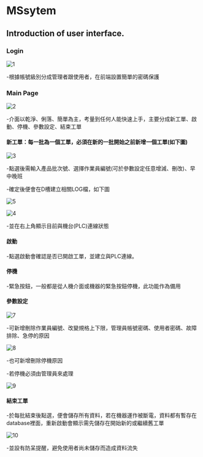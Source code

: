 # MSsytem

## Introduction of user interface.

### Login
![1](https://user-images.githubusercontent.com/73460497/193453780-5b27d8bc-e28d-47be-9b6e-cddc10a3635f.jpg)

-根據帳號級別分成管理者跟使用者，在前端設置簡單的密碼保護

### Main Page
![2](https://user-images.githubusercontent.com/73460497/193453866-b5de5be4-7392-44f2-a541-3477edc75e87.jpg)

-介面以乾淨、俐落、簡單為主，考量到任何人能快速上手，主要分成新工單、啟動、停機、參數設定、結束工單


#### 新工單：每一批為一個工單，必須在新的一批開始之前新增一個工單(如下圖)
![3](https://user-images.githubusercontent.com/73460497/193454279-651060f0-5491-42de-b828-82aae7908bb4.jpg)

-點選後需輸入產品批次號、選擇作業員編號(可於參數設定任意增減、刪改)、早中晚班

-確定後便會在D槽建立相關LOG檔，如下圖

![5](https://user-images.githubusercontent.com/73460497/193454338-47793ccc-6322-4085-9da8-903952bfaa76.jpg)

![4](https://user-images.githubusercontent.com/73460497/193454519-355f1b2c-f677-49cc-b725-8477af2ce9d2.jpg)

-並在右上角顯示目前與機台(PLC)連線狀態

#### 啟動

-點選啟動會確認是否已開啟工單，並建立與PLC連線。

#### 停機

-緊急按鈕，一般都是從人機介面或機器的緊急按鈕停機，此功能作為備用

#### 參數設定
![7](https://user-images.githubusercontent.com/73460497/193454549-d6f28031-2e1d-472a-98e1-dbca729cc567.jpg)

-可新增刪除作業員編號、改變規格上下限，管理員帳號密碼、使用者密碼、故障排除、急停的原因

![8](https://user-images.githubusercontent.com/73460497/193454601-2b1c3d7d-0fc9-44ca-8758-133b8a6cd400.jpg)

-也可新增刪除停機原因

-若停機必須由管理員來處理

![9](https://user-images.githubusercontent.com/73460497/193454632-8e4a19a9-ad5e-4e3c-b36b-402594f31035.jpg)

#### 結束工單

-於每批結束後點選，便會儲存所有資料，若在機器運作被斷電，資料都有暫存在database裡面，重新啟動會顯示需先儲存在開始新的或繼續舊工單

![10](https://user-images.githubusercontent.com/73460497/193454771-0a5fb5f1-5fe0-4597-ae3f-7577fd0e5699.jpg)

-並設有防呆提醒，避免使用者尚未儲存而造成資料流失
